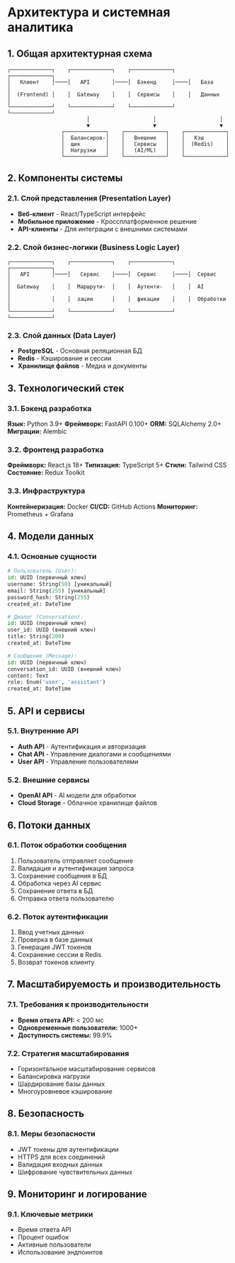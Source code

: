 # Архитектура и системная аналитика

## 1. Общая архитектурная схема
```
┌─────────────┐    ┌─────────────┐    ┌─────────────┐    ┌─────────────┐
│   Клиент    │────│   API       │────│  Бэкенд     │────│   База      │
│  (Frontend) │    │  Gateway    │    │  Сервисы    │    │   Данных    │
└─────────────┘    └─────────────┘    └─────────────┘    └─────────────┘
                         │                    │                    │
                         ▼                    ▼                    ▼
                 ┌─────────────┐    ┌─────────────┐    ┌─────────────┐
                 │  Балансиров-│    │   Внешние   │    │   Кэш       │
                 │  щик        │    │   Сервисы   │    │  (Redis)    │
                 │  Нагрузки   │    │   (AI/ML)   │    │             │
                 └─────────────┘    └─────────────┘    └─────────────┘
```

## 2. Компоненты системы

### 2.1. Слой представления (Presentation Layer)
- **Веб-клиент** - React/TypeScript интерфейс
- **Мобильное приложение** - Кроссплатформенное решение  
- **API-клиенты** - Для интеграции с внешними системами

### 2.2. Слой бизнес-логики (Business Logic Layer)
```
┌─────────────┐    ┌─────────────┐    ┌─────────────┐    ┌─────────────┐
│   API       │────│   Сервис    │────│  Сервис     │────│  Сервис     │
│  Gateway    │    │  Маршрути-  │    │  Аутенти-   │    │  AI         │
│             │    │  зации      │    │  фикации    │    │  Обработки  │
└─────────────┘    └─────────────┘    └─────────────┘    └─────────────┘
```

### 2.3. Слой данных (Data Layer)
- **PostgreSQL** - Основная реляционная БД
- **Redis** - Кэширование и сессии
- **Хранилище файлов** - Медиа и документы

## 3. Технологический стек

### 3.1. Бэкенд разработка
**Язык:** Python 3.9+
**Фреймворк:** FastAPI 0.100+
**ORM:** SQLAlchemy 2.0+
**Миграции:** Alembic

### 3.2. Фронтенд разработка  
**Фреймворк:** React.js 18+
**Типизация:** TypeScript 5+
**Стили:** Tailwind CSS
**Состояние:** Redux Toolkit

### 3.3. Инфраструктура
**Контейнеризация:** Docker
**CI/CD:** GitHub Actions
**Мониторинг:** Prometheus + Grafana

## 4. Модели данных

### 4.1. Основные сущности
```python
# Пользователь (User):
id: UUID (первичный ключ)
username: String(50) [уникальный]
email: String(255) [уникальный] 
password_hash: String(255)
created_at: DateTime

# Диалог (Conversation):
id: UUID (первичный ключ)
user_id: UUID (внешний ключ)
title: String(200)
created_at: DateTime

# Сообщение (Message):
id: UUID (первичный ключ) 
conversation_id: UUID (внешний ключ)
content: Text
role: Enum('user', 'assistant')
created_at: DateTime
```

## 5. API и сервисы

### 5.1. Внутренние API
- **Auth API** - Аутентификация и авторизация
- **Chat API** - Управление диалогами и сообщениями
- **User API** - Управление пользователями

### 5.2. Внешние сервисы
- **OpenAI API** - AI модели для обработки
- **Cloud Storage** - Облачное хранилище файлов

## 6. Потоки данных

### 6.1. Поток обработки сообщения
1. Пользователь отправляет сообщение
2. Валидация и аутентификация запроса
3. Сохранение сообщения в БД
4. Обработка через AI сервис
5. Сохранение ответа в БД
6. Отправка ответа пользователю

### 6.2. Поток аутентификации
1. Ввод учетных данных
2. Проверка в базе данных
3. Генерация JWT токенов
4. Сохранение сессии в Redis
5. Возврат токенов клиенту

## 7. Масштабируемость и производительность

### 7.1. Требования к производительности
- **Время ответа API:** < 200 мс
- **Одновременные пользователи:** 1000+
- **Доступность системы:** 99.9%

### 7.2. Стратегия масштабирования
- Горизонтальное масштабирование сервисов
- Балансировка нагрузки
- Шардирование базы данных
- Многоуровневое кэширование

## 8. Безопасность

### 8.1. Меры безопасности
- JWT токены для аутентификации
- HTTPS для всех соединений
- Валидация входных данных
- Шифрование чувствительных данных

## 9. Мониторинг и логирование

### 9.1. Ключевые метрики
- Время ответа API
- Процент ошибок
- Активные пользователи
- Использование эндпоинтов
